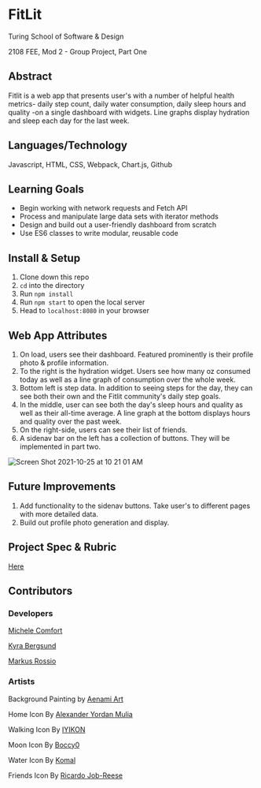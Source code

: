 # FitLit 

Turing School of Software & Design

2108 FEE, Mod 2 - Group Project, Part One

## Abstract
Fitlit is a web app that presents user's with a number of helpful health metrics- daily step count, daily water consumption, daily sleep hours and quality -on a single dashboard with widgets. Line graphs display hydration and sleep each day for the last week.

## Languages/Technology
Javascript, HTML, CSS, Webpack, Chart.js, Github

## Learning Goals
* Begin working with network requests and Fetch API
* Process and manipulate large data sets with iterator methods
* Design and build out a user-friendly dashboard from scratch
* Use ES6 classes to write modular, reusable code

## Install & Setup
1. Clone down this repo
2. `cd` into the directory
3. Run `npm install`
4. Run `npm start` to open the local server
5. Head to `localhost:8080` in your browser

## Web App Attributes
1. On load, users see their dashboard. Featured prominently is their profile photo & profile information.
2. To the right is the hydration widget. Users see how many oz consumed today as well as a line graph of consumption over the whole week.
3. Bottom left is step data. In addition to seeing steps for the day, they can see both their own and the Fitlit community's daily step goals.
4. In the middle, user can see both the day's sleep hours and quality as well as their all-time average. A line graph at the bottom displays hours and quality over the past week.
5. On the right-side, users can see their list of friends.
6. A sidenav bar on the left has a collection of buttons. They will be implemented in part two.

![Screen Shot 2021-10-25 at 10 21 01 AM](https://user-images.githubusercontent.com/49960644/138742446-55fc28d9-62bf-4049-bdbe-ba9ac97dfe28.png)

## Future Improvements
1. Add functionality to the sidenav buttons. Take user's to different pages with more detailed data.
2. Build out profile photo generation and display. 

## Project Spec & Rubric
[Here](http://frontend.turing.io/projects/fitlit.html)

## Contributors
### Developers
[Michele Comfort](https://github.com/michelecomfort)

[Kyra Bergsund](https://github.com/kbergsund)

[Markus Rossio](https://github.com/Markus-Xavier)

### Artists
Background Painting by [Aenami Art](https://www.artstation.com/aenamiart)

Home Icon By [Alexander Yordan Mulia](https://thenounproject.com/xander.yordan/)

Walking Icon By [IYIKON](https://thenounproject.com/iyikon/)

Moon Icon By [Boccy0](https://thenounproject.com/Boccy0/)

Water Icon By [Komal](https://thenounproject.com/komalraju342/)

Friends Icon By [Ricardo Job-Reese](https://thenounproject.com/jobreesedesigns/)




